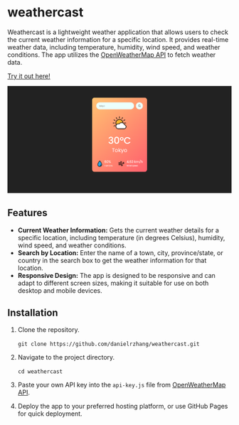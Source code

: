 # weathercast
Weathercast is a lightweight weather application that allows users to check the current weather information for a specific location. It provides real-time weather data, including temperature, humidity, wind speed, and weather conditions. The app utilizes the <a href="https://openweathermap.org/" target="_blank">OpenWeatherMap API</a> to fetch weather data.

<a href=https://danielrzhang-weathercast.netlify.app target="_blank">Try it out here!</a>

![](readme-images/display.png)

## Features
* **Current Weather Information:** Gets the current weather details for a specific location, including temperature (in degrees Celsius), humidity, wind speed, and weather conditions.
* **Search by Location:** Enter the name of a town, city, province/state, or country in the search box to get the weather information for that location.
* **Responsive Design:** The app is designed to be responsive and can adapt to different screen sizes, making it suitable for use on both desktop and mobile devices.

## Installation
1. Clone the repository.

    `git clone https://github.com/danielrzhang/weathercast.git`
2. Navigate to the project directory.

    `cd weathercast`

3. Paste your own API key into the `api-key.js` file from <a href="https://openweathermap.org/" target="_blank">OpenWeatherMap API</a>.

4. Deploy the app to your preferred hosting platform, or use GitHub Pages for quick deployment.
